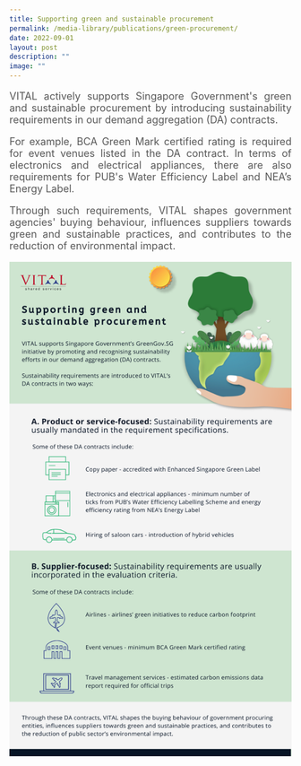 ```yaml
---
title: Supporting green and sustainable procurement
permalink: /media-library/publications/green-procurement/
date: 2022-09-01
layout: post
description: ""
image: ""
---
```

<p style="font-size: 18px;color:#585858;text-align:justify;">
VITAL actively supports Singapore Government's green and sustainable procurement by introducing sustainability requirements in our demand aggregation (DA) contracts.
</p>

<p style="font-size: 18px;color:#585858;text-align:justify;">
For example, BCA Green Mark certified rating is required for event venues listed in the DA contract. In terms of electronics and electrical appliances, there are also requirements for PUB's Water Efficiency Label and NEA’s Energy Label.
</p>

<p style="font-size: 18px;color:#585858;text-align:justify;">
Through such requirements, VITAL shapes government agencies' buying behaviour, influences suppliers towards green and sustainable practices, and contributes to the reduction of environmental impact.
</p>

<img src="/images/media/green procurement.png">
